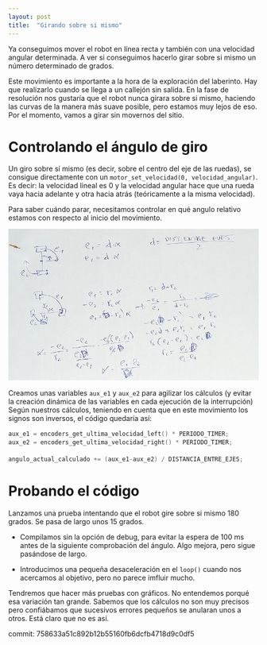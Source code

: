 ```yaml
---
layout: post
title:  "Girando sobre si mismo"
---
```

Ya conseguimos mover el robot en línea recta y también con una velocidad angular
determinada. A ver si conseguimos hacerlo girar sobre si mismo un número determinado
de grados.

Este movimiento es importante a la hora de la exploración del laberinto. Hay que
realizarlo cuando se llega a un callejón sin salida. En
la fase de resolución nos gustaría que el robot nunca girara sobre si mismo, haciendo
las curvas de la manera más suave posible, pero estamos muy lejos de eso. Por el momento,
vamos a girar sin movernos del sitio.

# Controlando el ángulo de giro

Un giro sobre sí mismo (es decir, sobre el centro del eje de las ruedas), se consigue
directamente con un `motor_set_velocidad(0, velocidad_angular)`. Es decir: la velocidad
lineal es 0 y la velocidad angular hace que una rueda vaya hacia adelante y otra hacia
atrás (teóricamente a la misma velocidad).

Para saber cuándo parar, necesitamos controlar en qué angulo relativo estamos con respecto
al inicio del movimiento. 

![calculo_del_angulo](../assets/2019-01-20-calculo_angulo.jpg)

Creamos unas variables `aux_e1` y `aux_e2` para agilizar los cálculos (y evitar la creación
dinámica de las variables en cada ejecución de la interrupción) Según nuestros cálculos,
teniendo en cuenta que en este movimiento los signos son inversos, el código quedaría así:

```cpp
aux_e1 = encoders_get_ultima_velocidad_left() * PERIODO_TIMER;
aux_e2 = encoders_get_ultima_velocidad_right() * PERIODO_TIMER;

angulo_actual_calculado += (aux_e1-aux_e2) / DISTANCIA_ENTRE_EJES;
```

# Probando el código

Lanzamos una prueba intentando que el robot gire sobre si mismo 180 grados. Se pasa de largo
unos 15 grados.

- Compilamos sin la opción de debug, para evitar la espera de 100 ms antes de la
siguiente comprobación del ángulo. Algo mejora, pero sigue pasándose de largo.

- Introducimos una pequeña desaceleración en el `loop()` cuando nos acercamos al objetivo, pero
no parece imfluir mucho.

Tendremos que hacer más pruebas con gráficos. No entendemos porqué esa variación tan grande. Sabemos
que los cálculos no son muy precisos pero confiábamos que sucesivos errores pequeños se anularan
unos a otros. Está claro que no es así.

commit: 758633a51c892b12b55160fb6dcfb4718d9c0df5
